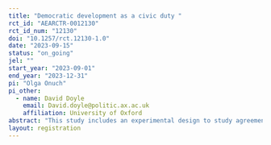 ```yaml
---
title: "Democratic development as a civic duty "
rct_id: "AEARCTR-0012130"
rct_id_num: "12130"
doi: "10.1257/rct.12130-1.0"
date: "2023-09-15"
status: "on_going"
jel: ""
start_year: "2023-09-01"
end_year: "2023-12-31"
pi: "Olga Onuch"
pi_other:
  - name: David Doyle
    email: David.doyle@politic.ax.ac.uk
    affiliation: University of Oxford
abstract: "This study includes an experimental design to study agreement with civic duty and democratic development in everyday life a nationally representative survey of Ukraine’s population."
layout: registration
---
```


